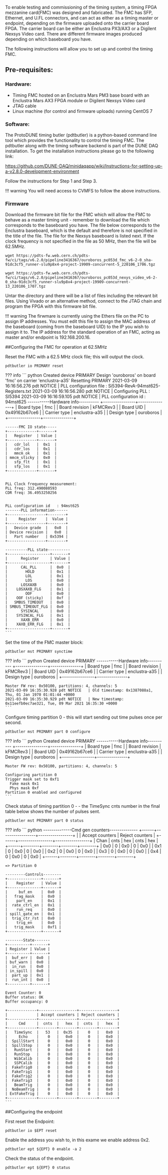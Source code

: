 To enable testing and commissioning of the timing system, a timing FPGA mezzanine card(FMC) was designed and fabricated.  The FMC has SFP, Ethernet,  and  U.FL  connectors,  and  can  act  as  either  as  a  timing  master  or endpoint, depending on the firmware uploaded onto the carrier board FPGA. The carrier board can be either an Enclustra PX3/AX3 or a Digilent Nexsys Video card. There are different firmware images produced depending on which baseboard you have. 

The following instructions will allow you to set up and control the timing FMC. 

## Pre-requisites:

### Hardware: 

* Timing FMC hosted on an Enclustra Mars PM3  base  board  with  an  Enclustra  Mars  AX3  FPGA  module or Digilent Nexsys Video card
* JTAG  cable
* Linux machine (for control and firmware uploads) running CentOS 7


### Software: 

The ProtoDUNE timing butler (pdtbutler) is a python-based command line tool which provides the functionality to control the timing FMC.
The pdtbutler along with the timing software backend is part of the DUNE DAQ installation. To get the installation instructions please go to the following link:

https://github.com/DUNE-DAQ/minidaqapp/wiki/Instructions-for-setting-up-a-v2.8.0-development-environment

Follow the instructions for Step 1 and Step 3.

!!! warning
	You will need access to CVMFS to follow the above instructions. 

### Firmware 

Download the firmware bit file for the FMC which will allow the FMC to behave as a master timing unit - remember to download the file which corresponds to the baseboard you have. The file below corresponds to the Enclustra baseboard, which is the default and therefore is not specified in the title of the file. The file for the Nexsys baseboard is listed next. If the clock frequency is not specified in the file as 50 MHz, then the file will be 62.5MHz.

 ```
 wget https://pdts-fw.web.cern.ch/pdts-fw/ci/tags/v6.2.0/pipeline3416367/ouroboros_pc053d_fmc_v6-2-0_sha-91dc3cf5_runner-slu9p8x4-project-19909-concurrent-5_220106_1706.tgz
 
 ```


 ```
 wget https://pdts-fw.web.cern.ch/pdts-fw/ci/tags/v6.2.0/pipeline3416367/ouroboros_pc053d_nexys_video_v6-2-0_sha-91dc3cf5_runner-slu9p8x4-project-19909-concurrent-13_220106_1707.tgz
 
 ```

Untar the directory and there will be a list of files including the relevant bit files.
Using Vivado or an alternative method, connect to the JTAG chain and program the FPGA with this firmware bit file. 


!!! warning
	The firwmare is currently using the Ethers file on the PC to assign IP addresses. You must edit this file to assign the MAC address of the baseboard (coming from the baseboard UID) to the IP you wish to assign it to. The IP address for the standard operation of an FMC, acting as master and/or endpoint is 192.168.200.16.



##Configuring the FMC for operation at 62.5MHz

 Reset the FMC with a 62.5 MHz clock file; this will output the clock.

 ```
 pdtbutler io PRIMARY reset  

 ```	

??? info 
	``` python
	Created device PRIMARY
	Design 'ouroboros' on board 'fmc' on carrier 'enclustra-a35'
	Resetting PRIMARY
	2021-03-09 16:16:56.276 pdt NOTICE   | PLL configuration file : Si5394-RevA-94mst625-Registers.txt
	2021-03-09 16:16:56.280 pdt NOTICE   | Configuring PLL        : SI5394
	2021-03-09 16:16:59.105 pdt NOTICE   | PLL configuration id   : 94mst625
	-----------Hardware info----------
	+----------------+---------------+
	|   Board type   |      fmc      |
	| Board revision |    kFMCRev3   |
	|    Board UID   | 0x49162b67ce6 |
	|  Carrier type  | enclustra-a35 |
	|   Design type  |   ouroboros   |
	+----------------+---------------+

	------FMC IO state-----
	+-------------+-------+
	|   Register  | Value |
	+-------------+-------+
	|   cdr_lol   |  0x1  |
	|   cdr_los   |  0x1  |
	|   mmcm_ok   |  0x1  |
	| mmcm_sticky |  0x0  |
	|   sfp_flt   |  0x1  |
	|   sfp_los   |  0x1  |
	+-------------+-------+


	PLL Clock frequency measurement:
	PLL freq: 312.490080593
	CDR freq: 36.4953250256


	PLL configuration id   : 94mst625
	-------PLL information------
	+-----------------+--------+
	|     Register    |  Value |
	+-----------------+--------+
	|   Device grade  |   0x0  |
	| Device revision |   0x0  |
	|   Part number   | 0x5394 |
	+-----------------+--------+

	----------PLL state----------
	+-------------------+-------+
	|      Register     | Value |
	+-------------------+-------+
	|      CAL_PLL      |  0x0  |
	|        HOLD       |  0x1  |
	|        LOL        |  0x1  |
	|        LOS        |  0x0  |
	|      LOSXAXB      |  0x0  |
	|    LOSXAXB_FLG    |  0x1  |
	|        OOF        |  0x0  |
	|    OOF (sticky)   |  0xf  |
	|   SMBUS_TIMEOUT   |  0x0  |
	| SMBUS_TIMEOUT_FLG |  0x0  |
	|      SYSINCAL     |  0x0  |
	|    SYSINCAL_FLG   |  0x1  |
	|      XAXB_ERR     |  0x0  |
	|    XAXB_ERR_FLG   |  0x1  |
	+-------------------+-------+
	```

Set the time of the FMC master block:

```
pdtbutler mst PRIMARY synctime

```
??? info 
	``` python
		Created device PRIMARY
	-----------Hardware info----------
	+----------------+---------------+
	|   Board type   |      fmc      |
	| Board revision |    kFMCRev3   |
	|    Board UID   | 0x49162b67ce6 |
	|  Carrier type  | enclustra-a35 |
	|   Design type  |   ouroboros   |
	+----------------+---------------+

	Master FW rev: 0x50100, partitions: 4, channels: 5
	2021-03-09 16:35:30.928 pdt NOTICE   | Old timestamp: 0x1387088a1, Thu, 01 Jan 1970 01:01:44 +0000
	2021-03-09 16:35:30.929 pdt NOTICE   | New timestamp: 0x11eefb0ec7ae321, Tue, 09 Mar 2021 16:35:30 +0000
	```


Configure timing partition 0 - this will start sending out time pulses once per second.

```
pdtbutler mst PRIMARY part 0 configure

```

??? info 
	``` python
		Created device PRIMARY
	-----------Hardware info----------
	+----------------+---------------+
	|   Board type   |      fmc      |
	| Board revision |    kFMCRev3   |
	|    Board UID   | 0x49162b67ce6 |
	|  Carrier type  | enclustra-a35 |
	|   Design type  |   ouroboros   |
	+----------------+---------------+

	Master FW rev: 0x50100, partitions: 4, channels: 5

	Configuring partition 0
	Trigger mask set to 0xf1
	  Fake mask 0x1
	  Phys mask 0xf
	Partition 0 enabled and configured
	```

Check status of timing partition 0 - - the TimeSync cnts number in the final table below shows the number of pulses sent.

```
pdtbutler mst PRIMARY part 0 status 

```

??? info 
	``` python
	--------------Cmd gen counters--------------
	+------+-----------------+-----------------+
	|      | Accept counters | Reject counters |
	+------+-----------------+-----------------+
	| Chan |  cnts  |   hex  |  cnts  |   hex  |
	+------+--------+--------+--------+--------+
	|  0x0 |    0   |   0x0  |    0   |   0x0  |
	|  0x1 |    0   |   0x0  |    0   |   0x0  |
	|  0x2 |    0   |   0x0  |    0   |   0x0  |
	|  0x3 |    0   |   0x0  |    0   |   0x0  |
	|  0x4 |    0   |   0x0  |    0   |   0x0  |
	+------+--------+--------+--------+--------+


	=> Partition 0

	---------Controls--------
	+---------------+-------+
	|    Register   | Value |
	+---------------+-------+
	|     buf_en    |  0x0  |
	|   frag_mask   |  0x0  |
	|    part_en    |  0x1  |
	|  rate_ctrl_en |  0x1  |
	|    run_req    |  0x0  |
	| spill_gate_en |  0x1  |
	|  trig_ctr_rst |  0x0  |
	|    trig_en    |  0x0  |
	|   trig_mask   |  0xf1 |
	+---------------+-------+

	--------State-------
	+----------+-------+
	| Register | Value |
	+----------+-------+
	|  buf_err |  0x0  |
	| buf_warn |  0x0  |
	|  in_run  |  0x0  |
	| in_spill |  0x0  |
	|  part_up |  0x1  |
	|  run_int |  0x0  |
	+----------+-------+

	Event Counter: 0
	Buffer status: OK
	Buffer occupancy: 0

	+-------------+-----------------+-----------------+
	|             | Accept counters | Reject counters |
	+-------------+-----------------+-----------------+
	|     Cmd     |  cnts  |   hex  |  cnts  |   hex  |
	+-------------+--------+--------+--------+--------+
	|   TimeSync  |   53   |  0x35  |    0   |   0x0  |
	|     Echo    |    0   |   0x0  |    0   |   0x0  |
	|  SpillStart |    0   |   0x0  |    0   |   0x0  |
	|  SpillStop  |    0   |   0x0  |    0   |   0x0  |
	|   RunStart  |    0   |   0x0  |    0   |   0x0  |
	|   RunStop   |    0   |   0x0  |    0   |   0x0  |
	|   WibCalib  |    0   |   0x0  |    0   |   0x0  |
	|   SSPCalib  |    0   |   0x0  |    0   |   0x0  |
	|  FakeTrig0  |    0   |   0x0  |    0   |   0x0  |
	|  FakeTrig1  |    0   |   0x0  |    0   |   0x0  |
	|  FakeTrig2  |    0   |   0x0  |    0   |   0x0  |
	|  FakeTrig3  |    0   |   0x0  |    0   |   0x0  |
	|   BeamTrig  |    0   |   0x0  |    0   |   0x0  |
	|  NoBeamTrig |    0   |   0x0  |    0   |   0x0  |
	| ExtFakeTrig |    0   |   0x0  |    0   |   0x0  |
	+-------------+--------+--------+--------+--------+
	```

##Configuring the endpoint

First reset the Endpoint:

```
pdtbutler io $EPT reset

```

Enable the address you wish to, in this exame we enable address 0x2.

    
```
pdtbutler ept ${EPT} 0 enable -a 2

```

Check the status of the endpoint.

```
pdtbutler ept ${EPT} 0 status

```













